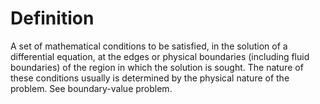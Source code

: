 # Definition

A set of mathematical conditions to be satisfied, in the solution of a
differential equation, at the edges or physical boundaries (including
fluid boundaries) of the region in which the solution is sought. The
nature of these conditions usually is determined by the physical nature
of the problem. See boundary-value problem.
